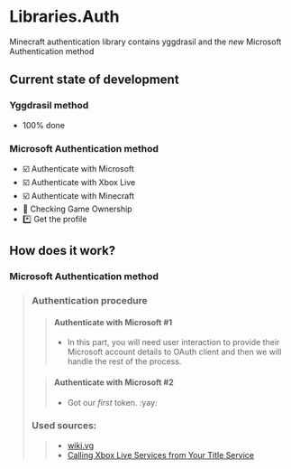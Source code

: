 # Libraries.Auth
Minecraft authentication library contains yggdrasil and the *new* Microsoft Authentication method

## Current state of development
### Yggdrasil method
- 100% done

### Microsoft Authentication method
- :ballot_box_with_check: Authenticate with Microsoft
- :ballot_box_with_check: Authenticate with Xbox Live
- :ballot_box_with_check: Authenticate with Minecraft
- :arrows_counterclockwise: Checking Game Ownership
- :asterisk: Get the profile

## How does it work?
### Microsoft Authentication method
> ### Authentication procedure
> > #### Authenticate with Microsoft #1
> > - In this part, you will need user interaction to provide their Microsoft account details to OAuth client and then we will handle the rest of the process.
> 
> > #### Authenticate with Microsoft #2
> > - Got our *first* token. :yay:
> 
> ### Used sources:
> > - [wiki.vg](https://wiki.vg/Microsoft_Authentication_Scheme)
> > - [Calling Xbox Live Services from Your Title Service](http://strauss.hu/download/16)